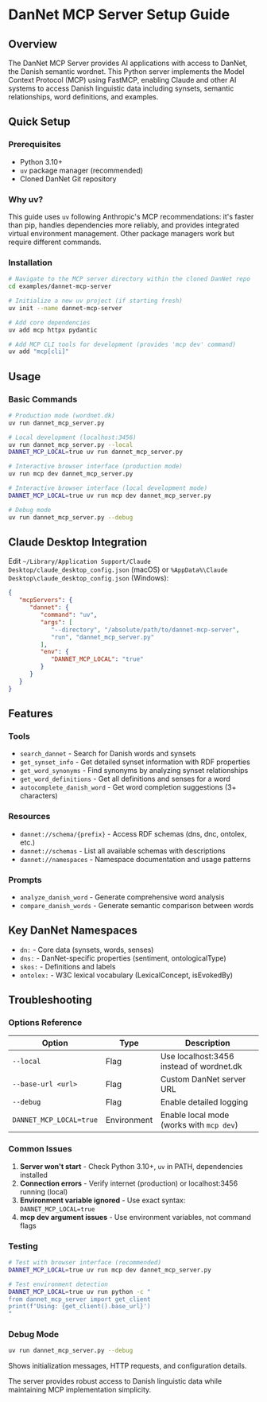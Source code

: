 # DanNet MCP Server Setup Guide

## Overview

The DanNet MCP Server provides AI applications with access to DanNet, the Danish semantic wordnet. This Python server implements the Model Context Protocol (MCP) using FastMCP, enabling Claude and other AI systems to access Danish linguistic data including synsets, semantic relationships, word definitions, and examples.

## Quick Setup

### Prerequisites
- Python 3.10+
- `uv` package manager (recommended)
- Cloned DanNet Git repository

### Why uv?

This guide uses `uv` following Anthropic's MCP recommendations: it's faster than pip, handles dependencies more reliably, and provides integrated virtual environment management. Other package managers work but require different commands.

### Installation
```bash
# Navigate to the MCP server directory within the cloned DanNet repo
cd examples/dannet-mcp-server

# Initialize a new uv project (if starting fresh)
uv init --name dannet-mcp-server

# Add core dependencies
uv add mcp httpx pydantic

# Add MCP CLI tools for development (provides 'mcp dev' command)
uv add "mcp[cli]"
```

## Usage

### Basic Commands
```bash
# Production mode (wordnet.dk)
uv run dannet_mcp_server.py

# Local development (localhost:3456)
uv run dannet_mcp_server.py --local
DANNET_MCP_LOCAL=true uv run dannet_mcp_server.py

# Interactive browser interface (production mode)
uv run mcp dev dannet_mcp_server.py

# Interactive browser interface (local development mode)
DANNET_MCP_LOCAL=true uv run mcp dev dannet_mcp_server.py

# Debug mode
uv run dannet_mcp_server.py --debug
```

## Claude Desktop Integration

Edit `~/Library/Application Support/Claude Desktop/claude_desktop_config.json` (macOS) or `%AppData%\Claude Desktop\claude_desktop_config.json` (Windows):

```json
{
   "mcpServers": {
      "dannet": {
         "command": "uv",
         "args": [
            "--directory", "/absolute/path/to/dannet-mcp-server",
            "run", "dannet_mcp_server.py"
         ],
         "env": {
            "DANNET_MCP_LOCAL": "true"
         }
      }
   }
}
```

## Features

### Tools
- `search_dannet` - Search for Danish words and synsets
- `get_synset_info` - Get detailed synset information with RDF properties
- `get_word_synonyms` - Find synonyms by analyzing synset relationships
- `get_word_definitions` - Get all definitions and senses for a word
- `autocomplete_danish_word` - Get word completion suggestions (3+ characters)

### Resources
- `dannet://schema/{prefix}` - Access RDF schemas (dns, dnc, ontolex, etc.)
- `dannet://schemas` - List all available schemas with descriptions
- `dannet://namespaces` - Namespace documentation and usage patterns

### Prompts
- `analyze_danish_word` - Generate comprehensive word analysis
- `compare_danish_words` - Generate semantic comparison between words

## Key DanNet Namespaces

- `dn:` - Core data (synsets, words, senses)
- `dns:` - DanNet-specific properties (sentiment, ontologicalType)
- `skos:` - Definitions and labels
- `ontolex:` - W3C lexical vocabulary (LexicalConcept, isEvokedBy)

## Troubleshooting

### Options Reference
| Option | Type | Description |
|--------|------|-------------|
| `--local` | Flag | Use localhost:3456 instead of wordnet.dk |
| `--base-url <url>` | Flag | Custom DanNet server URL |
| `--debug` | Flag | Enable detailed logging |
| `DANNET_MCP_LOCAL=true` | Environment | Enable local mode (works with `mcp dev`) |

### Common Issues
1. **Server won't start** - Check Python 3.10+, `uv` in PATH, dependencies installed
2. **Connection errors** - Verify internet (production) or localhost:3456 running (local)
3. **Environment variable ignored** - Use exact syntax: `DANNET_MCP_LOCAL=true`
4. **mcp dev argument issues** - Use environment variables, not command flags

### Testing
```bash
# Test with browser interface (recommended)
DANNET_MCP_LOCAL=true uv run mcp dev dannet_mcp_server.py

# Test environment detection
DANNET_MCP_LOCAL=true uv run python -c "
from dannet_mcp_server import get_client
print(f'Using: {get_client().base_url}')
"
```

### Debug Mode
```bash
uv run dannet_mcp_server.py --debug
```
Shows initialization messages, HTTP requests, and configuration details.

The server provides robust access to Danish linguistic data while maintaining MCP implementation simplicity.
